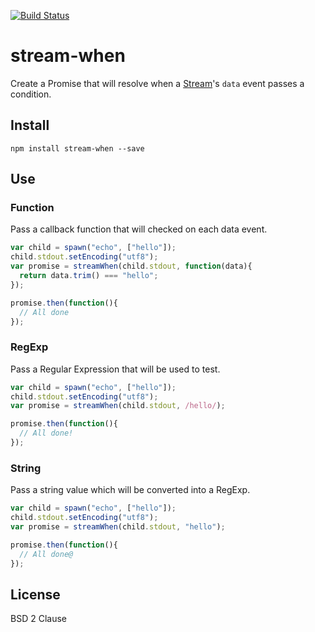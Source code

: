 [![Build Status](https://travis-ci.org/matthewp/stream-when.svg?branch=master)](https://travis-ci.org/matthewp/stream-when)

# stream-when

Create a Promise that will resolve when a [Stream](https://nodejs.org/api/stream.html)'s `data` event passes a condition.

## Install

```
npm install stream-when --save
```

## Use

### Function

Pass a callback function that will checked on each data event.

```js
var child = spawn("echo", ["hello"]);
child.stdout.setEncoding("utf8");
var promise = streamWhen(child.stdout, function(data){
  return data.trim() === "hello";
});

promise.then(function(){
  // All done
});
```

### RegExp

Pass a Regular Expression that will be used to test.

```js
var child = spawn("echo", ["hello"]);
child.stdout.setEncoding("utf8");
var promise = streamWhen(child.stdout, /hello/);

promise.then(function(){
  // All done!
});
```
### String

Pass a string value which will be converted into a RegExp.

```js
var child = spawn("echo", ["hello"]);
child.stdout.setEncoding("utf8");
var promise = streamWhen(child.stdout, "hello");

promise.then(function(){
  // All done@
});
```

## License

BSD 2 Clause
